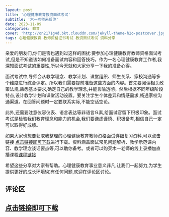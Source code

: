 ```yaml
---
layout: post
title: '心理健康教育教资面试考试'
subtitle: '木一老师来帮你'
date: 2023-11-09
categories: 教育
cover: 'http://on2171g4d.bkt.clouddn.com/jekyll-theme-h2o-postcover.jpg'
tags: 心理健康教育 教师资格证书考试 教资面试考试 资料分享 
---
```


亲爱的朋友们,你们是否也遇到过这样的困扰:要参加心理健康教育教师资格面试考试,但是不知道该如何准备面试内容和回答技巧。作为一名心理健康教育工作者,我深知面试考试的重要性,所以今天就和大家分享一下我的准备心得。

面试考试中,导师会从教学理念、教学计划、课堂组织、师生关系、家校沟通等多个维度进行综合评定。所以我们需要提前准备这些方面的内容。首先要阅读相关政策法规,熟悉基本要求,确定自己的教学理念,并能言喻透彻。然后根据不同年级阶段特点,设计教学计划和课堂活动设置。要关注学生个体差异和情感需求,畅通家校沟通渠道。在回答问题时一定要联系实际,不能空话空论。

此外,还需要注意仪容仪表、语言表达等非语言요素,给面试官留下积极印象。面试考试是检验我们教育理念和能力的机会,我们要谦虚谨慎、积极备考,相信自己一定可以取得好成绩。

如果大家也想要获取我整理的心理健康教育教师资格面试详细复习资料,可以点击链接 [点击链接即可下载](https://tmp.link/room/654c73b00f41c)进行下载。资料涵盖面试常见问题解析、教学示范课内容、教学理念谈话要点等,可以助你备考。或者可以购买木一老师的线上录播加直播课程[课程链接](https://www.xiaohongshu.com/goods-detail/652b61172ad97e0001eae787?xhsshare=CopyLink&appuid=643b847b000000000e01d766&apptime=1699423805)

希望这些分享对大家有帮助。心理健康教育事业意义非凡,让我们一起努力,为学生提供更好的成长环境!如有任何问题,欢迎在评论区讨论。
## 评论区
 
## [点击链接即可下载](https://tmp.link/room/654c73b00f41c)